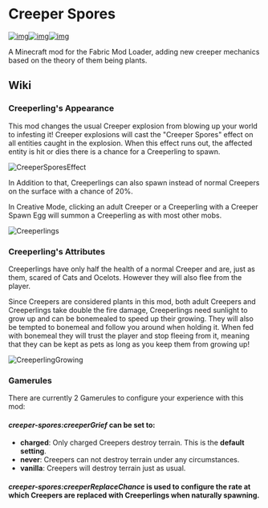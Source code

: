 # Creeper Spores

[![img](https://img.shields.io/discord/292744693803122688?color=informational&label=Ladysnake&logo=Discord)](https://ladysnake.glitch.me)[![img](http://cf.way2muchnoise.eu/full_creeper-spores_downloads.svg)](https://www.curseforge.com/minecraft/mc-mods/creeper-spores)[![img](http://cf.way2muchnoise.eu/versions/minecraft_creeper-spores_latest.svg)](https://www.curseforge.com/minecraft/mc-mods/creeper-spores)

A Minecraft mod for the Fabric Mod Loader, adding new creeper mechanics based on the theory of them being plants.

## Wiki

### Creeperling's Appearance

This mod changes the usual Creeper explosion from blowing up your world to infesting it! Creeper explosions will cast the "Creeper Spores" effect on all entities caught in the explosion. When this effect runs out, the affected entity is hit or dies there is a chance for a Creeperling to spawn.

![CreeperSporesEffect](https://user-images.githubusercontent.com/83953120/123487475-40347d00-d60e-11eb-9d65-1f42cb4f640e.png)

In Addition to that, Creeperlings can also spawn instead of normal Creepers on the surface with a chance of 20%.

In Creative Mode, clicking an adult Creeper or a Creeperling with a Creeper Spawn Egg will summon a Creeperling as with most other mobs.

![Creeperlings](https://user-images.githubusercontent.com/83953120/123487499-4aef1200-d60e-11eb-92fd-44753171a502.png)

### Creeperling's Attributes

Creeperlings have only half the health of a normal Creeper and are, just as them, scared of Cats and Ocelots. However they will also flee from the player.

Since Creepers are considered plants in this mod, both adult Creepers and Creeperlings take double the fire damage, Creeperlings need sunlight to grow up and can be bonemealed to speed up their growing. They will also be tempted to bonemeal and follow you around when holding it. When fed with bonemeal they will trust the player and stop fleeing from it, meaning that they can be kept as pets as long as you keep them from growing up!

![CreeperlingGrowing](https://user-images.githubusercontent.com/83953120/123487512-517d8980-d60e-11eb-8978-e51017d582ad.png)

### Gamerules

There are currently 2 Gamerules to configure your experience with this mod:

#### ***creeper-spores:creeperGrief*** can be set to:

- **charged**: Only charged Creepers destroy terrain. This is the **default setting**.
- **never**: Creepers can not destroy terrain under any circumstances.
- **vanilla**: Creepers will destroy terrain just as usual.

#### ***creeper-spores:creeperReplaceChance*** is used to configure the rate at which Creepers are replaced with Creeperlings when naturally spawning.
